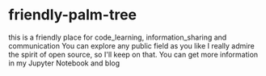# friendly-palm-tree
this is a friendly place for code_learning, information_sharing and communication
You can explore any public field as you like
I really admire the spirit of open source, so I'll keep on that.
You can get more information in my Jupyter Notebook and blog
